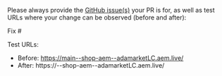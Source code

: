 Please always provide the [GitHub issue(s)](../issues) your PR is for, as well as test URLs where your change can be observed (before and after):

Fix #<gh-issue-id>

Test URLs:
- Before: https://main--shop-aem--adamarketLC.aem.live/
- After: https://<branch>--shop-aem--adamarketLC.aem.live/
